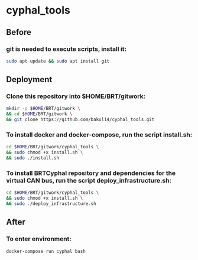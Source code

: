 # cyphal_tools

## Before
### git is needed to execute scripts, install it:
```bash
sudo apt update && sudo apt install git
```

## Deployment
### Clone this repository into $HOME/BRT/gitwork:
```bash
mkdir -p $HOME/BRT/gitwork \
&& cd $HOME/BRT/gitwork \
&& git clone https://github.com/bakul14/cyphal_tools.git
```

### To install docker and docker-compose, run the script install.sh:
```bash
cd $HOME/BRT/gitwork/cyphal_tools \
&& sudo chmod +x install.sh \
&& sudo ./install.sh
```

### To install BRTCyphal repository and dependencies for the virtual CAN bus, run the script deploy_infrastructure.sh:
```bash
cd $HOME/BRT/gitwork/cyphal_tools \
&& sudo chmod +x install.sh \
&& sudo ./deploy_infrastructure.sh
```

## After
### To enter environment:
```bash
docker-compose run cyphal bash
```